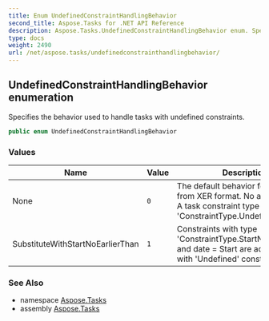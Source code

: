 ```yaml
---
title: Enum UndefinedConstraintHandlingBehavior
second_title: Aspose.Tasks for .NET API Reference
description: Aspose.Tasks.UndefinedConstraintHandlingBehavior enum. Specifies the behavior used to handle tasks with undefined constraints
type: docs
weight: 2490
url: /net/aspose.tasks/undefinedconstrainthandlingbehavior/
---
```

## UndefinedConstraintHandlingBehavior enumeration

Specifies the behavior used to handle tasks with undefined constraints.

```csharp
public enum UndefinedConstraintHandlingBehavior
```

### Values

| Name | Value | Description |
| --- | --- | --- |
| None | `0` | The default behavior for loading from XER format. No action is taken. A task constraint type is set to 'ConstraintType.Undefined'. |
| SubstituteWithStartNoEarlierThan | `1` | Constraints with type 'ConstraintType.StartNoEarlierThan' and date = Start are added for tasks with 'Undefined' constraint. |

### See Also

* namespace [Aspose.Tasks](../../aspose.tasks/)
* assembly [Aspose.Tasks](../../)


